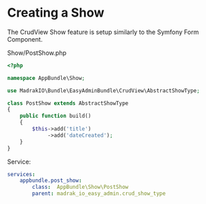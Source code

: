 Creating a Show
===============

The CrudView Show feature is setup similarly to the Symfony Form Component.

Show/PostShow.php
```php
<?php

namespace AppBundle\Show;

use MadrakIO\Bundle\EasyAdminBundle\CrudView\AbstractShowType;

class PostShow extends AbstractShowType
{
    public function build()
    {
        $this->add('title')
             ->add('dateCreated');
    }
}
```

Service:
```yaml
services:
    appbundle.post_show:
        class:  AppBundle\Show\PostShow
        parent: madrak_io_easy_admin.crud_show_type
```
